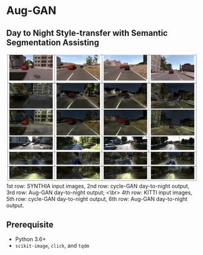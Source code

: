 # Aug-GAN

## Day to Night Style-transfer with Semantic Segmentation Assisting

![auggan_testing_result](./doc/result.PNG)
1st row: SYNTHIA input images, 2nd row: cycle-GAN day-to-night output, 3rd row: Aug-GAN day-to-night output; <\br>
4th row: KITTI input images, 5th row: cycle-GAN day-to-night output, 6th row: Aug-GAN day-to-night output.

## Prerequisite

- Python 3.6+
- `scikit-image`, `click`, and `tqdm`

